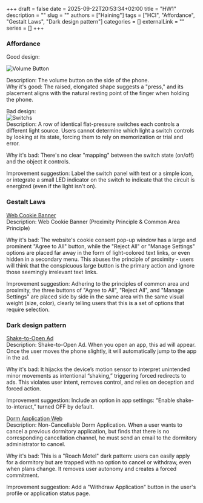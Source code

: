 +++ 
draft = false
date = 2025-09-22T20:53:34+02:00
title = "HW1"
description = ""
slug = ""
authors = ["Haining"]
tags = ["HCI", "Affordance", "Gestalt Laws", "Dark design pattern"]
categories = []
externalLink = ""
series = []
+++

### Affordance
Good design:  

![Volume Button](/haining-yu/images/p1.jpg "Volume Button")

Description: The volume button on the side of the phone.  
Why it's good: The raised, elongated shape suggests a "press," and its placement aligns with the natural resting point of the finger when holding the phone.  

Bad design:  
![Switchs](/haining-yu/images/p2.jpg "Switchs")  
Description: A row of identical flat-pressure switches each controls a different light source. Users cannot determine which light a switch controls by looking at its state, forcing them to rely on memorization or trial and error.

Why it's bad: There's no clear "mapping" between the switch state (on/off) and the object it controls.

Improvement suggestion: Label the switch panel with text or a simple icon, or integrate a small LED indicator on the switch to indicate that the circuit is energized (even if the light isn't on).

### Gestalt Laws
[Web Cookie Banner](/haining-yu/images/p3.jpg "Web Cookie Banner")   
Description: Web Cookie Banner (Proximity Principle & Common Area Principle)

Why it's bad: The website's cookie consent pop-up window has a large and prominent "Agree to All" button, while the "Reject All" or "Manage Settings" options are placed far away in the form of light-colored text links, or even hidden in a secondary menu. This abuses the principle of proximity - users will think that the conspicuous large button is the primary action and ignore those seemingly irrelevant text links.

Improvement suggestion: Adhering to the principles of common area and proximity, the three buttons of "Agree to All", "Reject All", and "Manage Settings" are placed side by side in the same area with the same visual weight (size, color), clearly telling users that this is a set of options that require selection.

### Dark design pattern
[Shake-to-Open Ad](/haining-yu/images/p4.jpg "Shake-to-Open Ad")  
Description: Shake-to-Open Ad. When you open an app, this ad will appear. Once the user moves the phone slightly, it will automatically jump to the app in the ad.

Why it's bad: It hijacks the device’s motion sensor to interpret unintended minor movements as intentional “shaking,” triggering forced redirects to ads. This violates user intent, removes control, and relies on deception and forced action.

Improvement suggestion: Include an option in app settings: “Enable shake-to-interact,” turned OFF by default.

[Dorm Application Web](/haining-yu/images/p5.jpg "Dorm Application Web")  
Description: Non-Cancellable Dorm Application. When a user wants to cancel a previous dormitory application, but finds that there is no corresponding cancellation channel, he must send an email to the dormitory administrator to cancel.

Why it's bad: This is a "Roach Motel" dark pattern: users can easily apply for a dormitory but are trapped with no option to cancel or withdraw, even when plans change. It removes user autonomy and creates a forced commitment.

Improvement suggestion: Add a "Withdraw Application" button in the user's profile or application status page.

